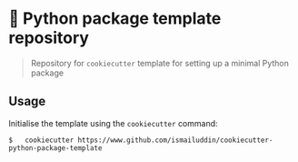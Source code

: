 # 🐍 Python package template repository
> Repository for `cookiecutter` template for setting up a minimal Python package

## Usage
Initialise the template using the `cookiecutter` command:

```shell
$   cookiecutter https://www.github.com/ismailuddin/cookiecutter-python-package-template
```